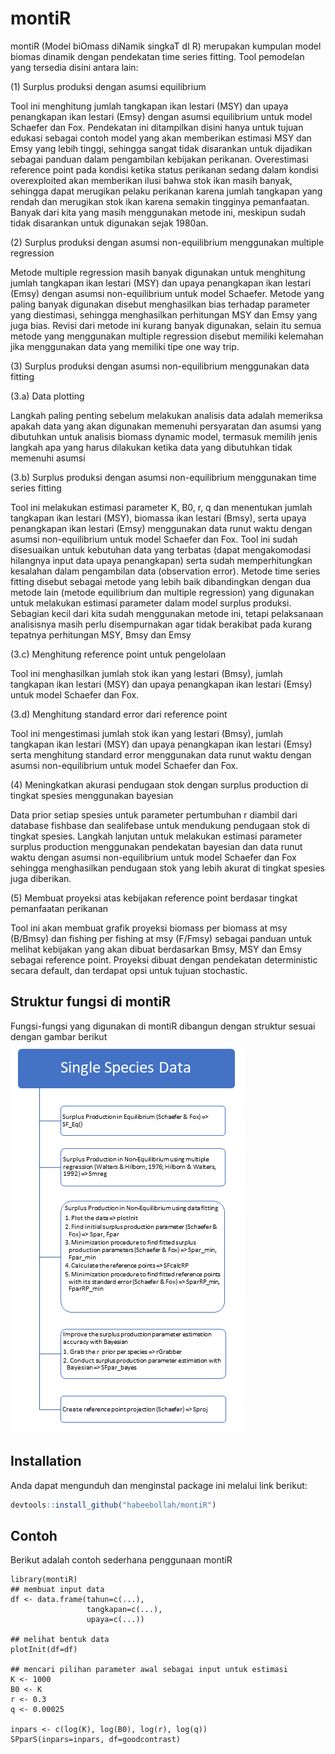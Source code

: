 # montiR
montiR (Model biOmass diNamik singkaT dI R) merupakan kumpulan model biomas dinamik dengan pendekatan time series fitting. Tool pemodelan yang tersedia disini antara lain:

(1) Surplus produksi dengan asumsi equilibrium

Tool ini menghitung jumlah tangkapan ikan lestari (MSY) dan upaya penangkapan ikan lestari (Emsy) dengan asumsi equilibrium untuk model Schaefer dan Fox. Pendekatan ini ditampilkan disini hanya untuk tujuan edukasi sebagai contoh model yang akan memberikan estimasi MSY dan Emsy yang lebih tinggi, sehingga sangat tidak disarankan untuk dijadikan sebagai panduan dalam pengambilan kebijakan perikanan. Overestimasi reference point pada kondisi ketika status perikanan sedang dalam kondisi overexploited akan memberikan ilusi bahwa stok ikan masih banyak, sehingga dapat merugikan pelaku perikanan karena jumlah tangkapan yang rendah dan merugikan stok ikan karena semakin tingginya pemanfaatan. Banyak dari kita yang masih menggunakan metode ini, meskipun sudah tidak disarankan untuk digunakan sejak 1980an.

(2) Surplus produksi dengan asumsi non-equilibrium menggunakan multiple regression

Metode multiple regression masih banyak digunakan untuk menghitung jumlah tangkapan ikan lestari (MSY) dan upaya penangkapan ikan lestari (Emsy) dengan asumsi non-equilibrium untuk model Schaefer. Metode yang paling banyak digunakan disebut menghasilkan bias terhadap parameter yang diestimasi, sehingga menghasilkan perhitungan MSY dan Emsy yang juga bias. Revisi dari metode ini kurang banyak digunakan, selain itu semua metode yang menggunakan multiple regression disebut memiliki kelemahan jika menggunakan data yang memiliki tipe one way trip.  

(3) Surplus produksi dengan asumsi non-equilibrium menggunakan data fitting

(3.a) Data plotting

Langkah paling penting sebelum melakukan analisis data adalah memeriksa apakah data yang akan digunakan memenuhi persyaratan dan asumsi yang dibutuhkan untuk analisis biomass dynamic model, termasuk memilih jenis langkah apa yang harus dilakukan ketika data yang dibutuhkan tidak memenuhi asumsi

(3.b) Surplus produksi dengan asumsi non-equilibrium menggunakan time series fitting

Tool ini melakukan estimasi parameter K, B0, r, q dan menentukan jumlah tangkapan ikan lestari (MSY), biomassa ikan lestari (Bmsy), serta upaya penangkapan ikan lestari (Emsy) menggunakan data runut waktu dengan asumsi non-equilibrium untuk model Schaefer dan Fox. Tool ini sudah disesuaikan untuk kebutuhan data yang terbatas (dapat mengakomodasi hilangnya input data upaya penangkapan) serta sudah memperhitungkan kesalahan dalam pengambilan data (observation error). Metode time series fitting disebut sebagai metode yang lebih baik dibandingkan dengan dua metode lain (metode equilibrium dan multiple regression) yang digunakan untuk melakukan estimasi parameter dalam model surplus produksi. Sebagian kecil dari kita sudah menggunakan metode ini, tetapi pelaksanaan analisisnya masih perlu disempurnakan agar tidak berakibat pada kurang tepatnya perhitungan MSY, Bmsy dan Emsy

(3.c) Menghitung reference point untuk pengelolaan

Tool ini menghasilkan jumlah stok ikan yang lestari (Bmsy), jumlah tangkapan ikan lestari (MSY) dan upaya penangkapan ikan lestari (Emsy) untuk model Schaefer dan Fox.

(3.d) Menghitung standard error dari reference point

Tool ini mengestimasi jumlah stok ikan yang lestari (Bmsy), jumlah tangkapan ikan lestari (MSY) dan upaya penangkapan ikan lestari (Emsy) serta menghitung standard error menggunakan data runut waktu dengan asumsi non-equilibrium untuk model Schaefer dan Fox.

(4) Meningkatkan akurasi pendugaan stok dengan surplus production di tingkat spesies menggunakan bayesian

Data prior setiap spesies untuk parameter pertumbuhan r diambil dari database fishbase dan sealifebase untuk mendukung pendugaan stok di tingkat spesies. Langkah lanjutan untuk melakukan estimasi parameter surplus production menggunakan pendekatan bayesian dan data runut waktu dengan asumsi non-equilibrium untuk model Schaefer dan Fox sehingga menghasilkan pendugaan stok yang lebih akurat di tingkat spesies juga diberikan.

(5) Membuat proyeksi atas kebijakan reference point berdasar tingkat pemanfaatan perikanan

Tool ini akan membuat grafik proyeksi biomass per biomass at msy (B/Bmsy) dan fishing per fishing at msy (F/Fmsy) sebagai panduan untuk melihat kebijakan yang akan dibuat berdasarkan Bmsy, MSY dan Emsy sebagai reference point. Proyeksi dibuat dengan pendekatan deterministic secara default, dan terdapat opsi untuk tujuan stochastic.

## Struktur fungsi di montiR 
Fungsi-fungsi yang digunakan di montiR dibangun dengan struktur sesuai dengan gambar berikut
![Struktur fungsi](/images/montiR_fxx.png)

## Installation

Anda dapat mengunduh dan menginstal package ini melalui link berikut:

``` r
devtools::install_github("habeebollah/montiR")
```

## Contoh

Berikut adalah contoh sederhana penggunaan montiR

```{r example}
library(montiR)
## membuat input data
df <- data.frame(tahun=c(...),
                 tangkapan=c(...),
                 upaya=c(...))
                 
## melihat bentuk data
plotInit(df=df)

## mencari pilihan parameter awal sebagai input untuk estimasi
K <- 1000
B0 <- K
r <- 0.3
q <- 0.00025

inpars <- c(log(K), log(B0), log(r), log(q))
SPparS(inpars=inpars, df=goodcontrast)
```

